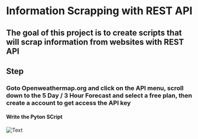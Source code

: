#  Information Scrapping with REST API

## The goal of this project is to create scripts that will scrap information from websites with REST API

## Step
### Goto Openweathermap.org and click on the API menu, scroll down to the 5 Day / 3 Hour Forecast and select a free plan, then create a account  to get access the API key 
#### Write the Pyton SCript
![Text ](./images/script-api.png)